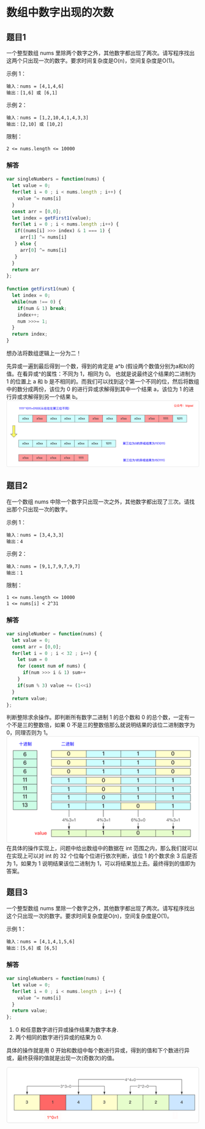 # 数组中数字出现的次数

## 题目1
一个整型数组 nums 里除两个数字之外，其他数字都出现了两次。请写程序找出这两个只出现一次的数字。要求时间复杂度是O(n)，空间复杂度是O(1)。

示例 1：
```
输入：nums = [4,1,4,6]
输出：[1,6] 或 [6,1]
```
示例 2：
```
输入：nums = [1,2,10,4,1,4,3,3]
输出：[2,10] 或 [10,2]
```

限制：
```
2 <= nums.length <= 10000
```

### 解答
```js
var singleNumbers = function(nums) {
  let value = 0;
  for(let i = 0 ; i < nums.length ; i++) {
    value ^= nums[i]
  }
  const arr = [0,0];
  let index = getFirst1(value);
  for(let i = 0 ; i < nums.length ;i++) {
   if((nums[i] >>> index) & 1 === 1) {
     arr[1] ^= nums[i]
   } else {
     arr[0] ^= nums[i] 
   }
  }
  return arr
};

function getFirst1(num) {
  let index = 0;
  while(num !== 0) {
    if(num & 1) break;
    index++;
    num >>>= 1;
  }
  return index;
}
```

想办法将数组逻辑上一分为二！

先异或一遍到最后得到一个数，得到的肯定是 a^b (假设两个数值分别为a和b)的值。在看异或^的属性：不同为 1，相同为 0。 也就是说最终这个结果的二进制为 1 的位置上 a 和 b 是不相同的。而我们可以找到这个第一个不同的位，然后将数组中的数分成两份，该位为 0 的进行异或求解得到其中一个结果 a，该位为 1 的进行异或求解得到另一个结果 b。
<img src='img/66-3.png' />

## 题目2
在一个数组 nums 中除一个数字只出现一次之外，其他数字都出现了三次。请找出那个只出现一次的数字。

示例 1：
```
输入：nums = [3,4,3,3]
输出：4
```
示例 2：
```
输入：nums = [9,1,7,9,7,9,7]
输出：1
```

限制：
```
1 <= nums.length <= 10000
1 <= nums[i] < 2^31
```

### 解答
```js
var singleNumber = function(nums) {
  let value = 0;
  const arr = [0,0];
  for(let i = 0 ; i < 32 ; i++) {
    let sum = 0
    for (const num of nums) {
      if(num >>> i & 1) sum++
    }
    if(sum % 3) value += (1<<i)
  }
  return value;
};
```

判断整除求余操作。即判断所有数字二进制 1 的总个数和 0 的总个数，一定有一个不是三的整数倍，如果 0 不是三的整数倍那么就说明结果的该位二进制数字为 0，同理否则为 1。
<img src='img/66-2.png' />
在具体的操作实现上，问题中给出数组中的数据在 int 范围之内，那么我们就可以在实现上可以对 int 的 32 个位每个位进行依次判断，该位 1 的个数求余 3 后是否为 1，如果为 1 说明结果该位二进制为 1，可以将结果加上去。最终得到的值即为答案。

## 题目3 
一个整型数组 nums 里除一个数字之外，其他数字都出现了两次。请写程序找出这个只出现一次的数字。要求时间复杂度是O(n)，空间复杂度是O(1)。

示例 1：
```
输入：nums = [4,1,4,1,5,6]
输出：[5,6] 或 [6,5]
```

### 解答
```js
var singleNumbers = function(nums) {
  let value = 0;
  for(let i = 0 ; i < nums.length ; i++) {
    value ^= nums[i]
  }
  return value;
};
```

1. 0 和任意数字进行异或操作结果为数字本身.
2. 两个相同的数字进行异或的结果为 0.

具体的操作就是用 0 开始和数组中每个数进行异或，得到的值和下个数进行异或，最终获得的值就是出现一次(奇数次)的值。

<img src='img/66-1.png' />